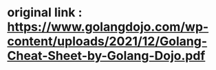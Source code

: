 # original link : https://www.golangdojo.com/wp-content/uploads/2021/12/Golang-Cheat-Sheet-by-Golang-Dojo.pdf
